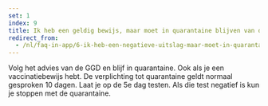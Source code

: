 ```yaml
---
set: 1
index: 9
title: Ik heb een geldig bewijs, maar moet in quarantaine blijven van de GGD. Wat nu? 
redirect_from: 
  - /nl/faq-in-app/6-ik-heb-een-negatieve-uitslag-maar-moet-in-quarantaine-van-ggd
---
```

Volg het advies van de GGD en blijf in quarantaine. Ook als je een vaccinatiebewijs hebt. De verplichting tot quarantaine geldt normaal gesproken 10 dagen. Laat je op de 5e dag testen. Als die test negatief is kun je stoppen met de quarantaine.
